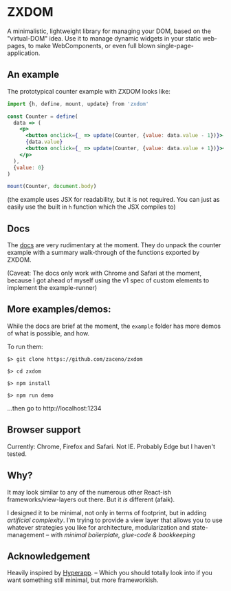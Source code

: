 # ZXDOM

A minimalistic, lightweight library for managing your DOM, based on the "virtual-DOM" idea. Use it to manage dynamic widgets in your static web-pages, to make WebComponents, or even full blown single-page-application.

## An example

The prototypical counter example with ZXDOM looks like:

```jsx
import {h, define, mount, update} from 'zxdom'

const Counter = define(
  data => (
    <p>
      <button onclick={_ => update(Counter, {value: data.value - 1})}>-</button>
      {data.value}
      <button onclick={_ => update(Counter, {value: data.value + 1})}>+</button>
    </p>
  ),
  {value: 0}
)

mount(Counter, document.body)
```

(the example uses JSX for readability, but it is not required. You can just as easily use the built in `h` function which the JSX compiles to)

## Docs

The [docs](https://zaceno.github.io/zxdom) are very rudimentary at the moment. They do unpack the counter example with a summary walk-through of the functions exported by ZXDOM.

(Caveat: The docs only work with Chrome and Safari at the moment, because I got ahead of myself using the v1 spec of custom elements to implement the example-runner)

## More examples/demos:

While the docs are brief at the moment, the `example` folder has more demos of what is possible, and how.

To run them:

```
$> git clone https://github.com/zaceno/zxdom

$> cd zxdom

$> npm install

$> npm run demo
```

...then go to http://localhost:1234

## Browser support

Currently: Chrome, Firefox and Safari. Not IE. Probably Edge but I haven't tested.

## Why?
It may look similar to any of the numerous other React-ish frameworks/view-layers out there. But it *is* different (afaik).

I designed it to be minimal, not only in terms of footprint, but in adding *artificial complexity*. I'm trying to provide a view layer that allows you to use whatever strategies you like for architecture, modularization and state-management – with *minimal boilerplate, glue-code & bookkeeping*

## Acknowledgement

Heavily inspired by [Hyperapp](https://github.com/hyperapp/hyperapp). – Which you should totally look into if you want something still minimal, but more frameworkish.
